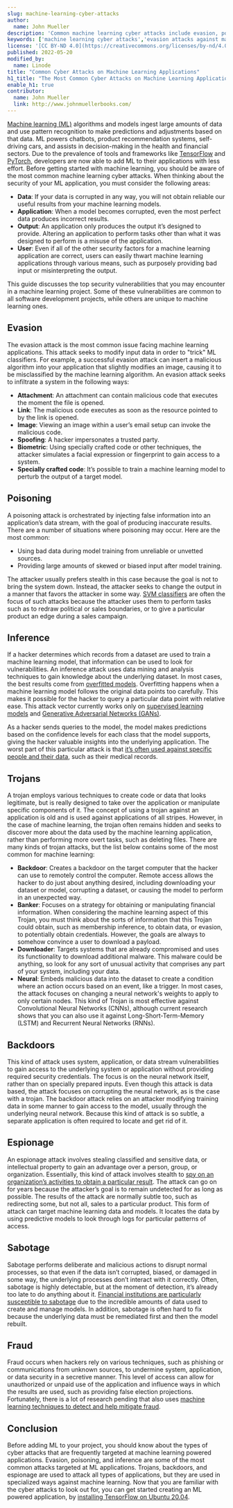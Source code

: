 ```yaml
---
slug: machine-learning-cyber-attacks
author:
  name: John Mueller
description: 'Common machine learning cyber attacks include evasion, poisoning, and inference attacks. In this guide, learn about each attack and the areas of an ML application they target.'
keywords: ['machine learning cyber attacks','evasion attacks against machine learning']
license: '[CC BY-ND 4.0](https://creativecommons.org/licenses/by-nd/4.0)'
published: 2022-05-20
modified_by:
  name: Linode
title: "Common Cyber Attacks on Machine Learning Applications"
h1_title: "The Most Common Cyber Attacks on Machine Learning Applications"
enable_h1: true
contributor:
  name: John Mueller
  link: http://www.johnmuellerbooks.com/
---
```


[Machine learning (ML)]((/docs/guides/history-of-machine-learning/)) algorithms and models ingest large amounts of data and use pattern recognition to make predictions and adjustments based on that data. ML powers chatbots, product recommendation systems, self-driving cars, and assists in decision-making in the health and financial sectors. Due to the prevalence of tools and frameworks like [TensorFlow](/docs/guides/how-to-install-tensorflow/) and [PyTorch](/docs/guides/pytorch-installation-ubuntu-2004/), developers are now able to add ML to their applications with less effort. Before getting started with machine learning, you should be aware of the most common machine learning cyber attacks. When thinking about the security of your ML application, you must consider the following areas:

- **Data**: If your data is corrupted in any way, you will not obtain reliable our useful results from your machine learning models.
- **Application**: When a model becomes corrupted, even the most perfect data produces incorrect results.
- **Output**: An application only produces the output it’s designed to provide. Altering an application to perform tasks other than what it was designed to perform is a misuse of the application.
- **User**: Even if all of the other security factors for a machine learning application are correct, users can easily thwart machine learning applications through various means, such as purposely providing bad input or misinterpreting the output.

This guide discusses the top security vulnerabilities that you may encounter in a machine learning project. Some of these vulnerabilities are common to all software development projects, while others are unique to machine learning ones.

## Evasion

The evasion attack is the most common issue facing machine learning applications. This attack seeks to modify input data in order to "trick" ML classifiers. For example, a successful evasion attack can insert a malicious algorithm into your application that slightly modifies an image, causing it to be misclassified by the machine learning algorithm. An evasion attack seeks to infiltrate a system in the following ways:

- **Attachment**: An attachment can contain malicious code that executes the moment the file is opened.
- **Link**: The malicious code executes as soon as the resource pointed to by the link is opened.
- **Image**: Viewing an image within a user’s email setup can invoke the malicious code.
- **Spoofing**: A hacker impersonates a trusted party.
- **Biometric**: Using specially crafted code or other techniques, the attacker simulates a facial expression or fingerprint to gain access to a system.
- **Specially crafted code**: It’s possible to train a machine learning model to perturb the output of a target model.

## Poisoning

A poisoning attack is orchestrated by injecting false information into an application’s data stream, with the goal of producing inaccurate results. There are a number of situations where poisoning may occur. Here are the most common:

- Using bad data during model training from unreliable or unvetted sources.
- Providing large amounts of skewed or biased input after model training.

The attacker usually prefers stealth in this case because the goal is not to bring the system down. Instead, the attacker seeks to change the output in a manner that favors the attacker in some way. [SVM classifiers](https://secml.readthedocs.io/en/stable/tutorials/05-Poisoning.html) are often the focus of such attacks because the attacker uses them to perform tasks such as to redraw political or sales boundaries, or to give a particular product an edge during a sales campaign.

## Inference

If a hacker determines which records from a dataset are used to train a machine learning model, that information can be used to look for vulnerabilities. An inference attack uses data mining and analysis techniques to gain knowledge about the underlying dataset. In most cases, the best results come from [overfitted models](https://en.wikipedia.org/wiki/Overfitting). Overfitting happens when a machine learning model follows the original data points too carefully. This makes it possible for the hacker to query a particular data point with relative ease. This attack vector currently works only on [supervised learning models](/docs/guides/introduction-to-machine-learning-training-and-inference#an-introduction-to-training-and-inference) and [Generative Adversarial Networks (GANs)](https://en.wikipedia.org/wiki/Generative_adversarial_network).

As a hacker sends queries to the model, the model makes predictions based on the confidence levels for each class that the model supports, giving the hacker valuable insights into the underlying application. The worst part of this particular attack is that [it’s often used against specific people and their data](https://medium.com/disaitek/demystifying-the-membership-inference-attack-e33e510a0c39), such as their medical records.

## Trojans

A trojan employs various techniques to create code or data that looks legitimate, but is really designed to take over the application or manipulate specific components of it. The concept of using a trojan against an application is old and is used against applications of all stripes. However, in the case of machine learning, the trojan often remains hidden and seeks to discover more about the data used by the machine learning application, rather than performing more overt tasks, such as deleting files. There are many kinds of trojan attacks, but the list below contains some of the most common for machine learning:

- **Backdoor**: Creates a backdoor on the target computer that the hacker can use to remotely control the computer. Remote access allows the hacker to do just about anything desired, including downloading your dataset or model, corrupting a dataset, or causing the model to perform in an unexpected way.
- **Banker**: Focuses on a strategy for obtaining or manipulating financial information. When considering the machine learning aspect of this Trojan, you must think about the sorts of information that this Trojan could obtain, such as membership inference, to obtain data, or evasion, to potentially obtain credentials. However, the goals are always to somehow convince a user to download a payload.
- **Downloader**: Targets systems that are already compromised and uses its functionality to download additional malware. This malware could be anything, so look for any sort of unusual activity that comprises any part of your system, including your data.
- **Neural**: Embeds malicious data into the dataset to create a condition where an action occurs based on an event, like a trigger. In most cases, the attack focuses on changing a neural network's weights to apply to only certain nodes. This kind of Trojan is most effective against Convolutional Neural Networks (CNNs), although current research shows that you can also use it against Long-Short-Term-Memory (LSTM) and Recurrent Neural Networks (RNNs).

## Backdoors

This kind of attack uses system, application, or data stream vulnerabilities to gain access to the underlying system or application without providing required security credentials. The focus is on the neural network itself, rather than on specially prepared inputs. Even though this attack is data based, the attack focuses on corrupting the neural network, as is the case with a trojan. The backdoor attack relies on an attacker modifying training data in some manner to gain access to the model, usually through the underlying neural network. Because this kind of attack is so subtle, a separate application is often required to locate and get rid of it.

## Espionage

An espionage attack involves stealing classified and sensitive data, or intellectual property to gain an advantage over a person, group, or organization. Essentially, this kind of attack involves stealth to [spy on an organization’s activities to obtain a particular result](https://wwwfr.uni.lu/snt/news_events/new_machine_learning_methods_prevent_cyber_espionage). The attack can go on for years because the attacker’s goal is to remain undetected for as long as possible. The results of the attack are normally subtle too, such as redirecting some, but not all, sales to a particular product. This form of attack can target machine learning data and models. It locates the data by using predictive models to look through logs for particular patterns of access.

## Sabotage

Sabotage performs deliberate and malicious actions to disrupt normal processes, so that even if the data isn’t corrupted, biased, or damaged in some way, the underlying processes don’t interact with it correctly. Often, sabotage is highly detectable, but at the moment of detection, it’s already too late to do anything about it. [Financial institutions are particularly susceptible to sabotage](https://gizmodo.com/banks-using-ai-are-ripe-for-russian-sabotage-report-1848687118) due to the incredible amounts of data used to create and manage models. In addition, sabotage is often hard to fix because the underlying data must be remediated first and then the model rebuilt.

## Fraud

Fraud occurs when hackers rely on various techniques, such as phishing or communications from unknown sources, to undermine system, application, or data security in a secretive manner. This level of access can allow for unauthorized or unpaid use of the application and influence ways in which the results are used, such as providing false election projections. Fortunately, there is a lot of research pending that also uses [machine learning techniques to detect and help mitigate fraud](https://spd.group/machine-learning/fraud-detection-with-machine-learning/).

## Conclusion

Before adding ML to your project, you should know about the types of cyber attacks that are frequently targeted at machine learning powered applications. Evasion, poisoning, and inference are some of the most common attacks targeted at ML applications. Trojans, backdoors, and espionage are used to attack all types of applications, but they are used in specialized ways against machine learning. Now that you are familiar with the cyber attacks to look out for, you can get started creating an ML powered application, by [installing TensorFlow on Ubuntu 20.04](/docs/guides/how-to-install-tensorflow/).


